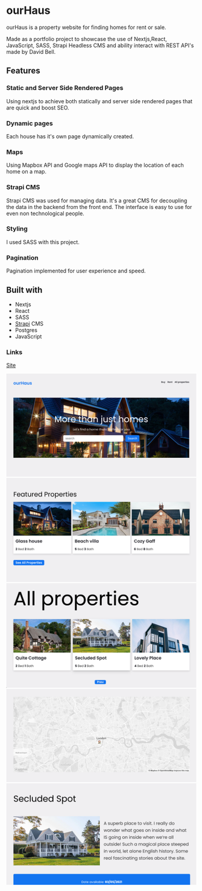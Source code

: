 # ourHaus

ourHaus is a property website for finding homes for rent or sale.

Made as a portfolio project to showcase the use of Nextjs,React, JavaScript, SASS, Strapi Headless CMS and ability interact with REST API's made by David Bell.

## Features

### Static and Server Side Rendered Pages

Using nextjs to achieve both statically and server side rendered pages that are quick and boost SEO.

### Dynamic pages

Each house has it's own page dynamically created.

### Maps

Using Mapbox API and Google maps API to display the location of each home on a map.

### Strapi CMS

Strapi CMS was used for managing data. It's a great CMS for decoupling the data in the backend from the front end. The interface is easy to use for even non technological people.

### Styling

I used SASS with this project.

### Pagination

Pagination implemented for user experience and speed.

## Built with

- Nextjs
- React
- SASS
- [Strapi](https://strapi.io/) CMS
- Postgres
- JavaScript

### Links

[Site](https://ourhaus.vercel.app/)

![Screenshot 1](/public/s1.png)
![Screenshot 2](/public/s2.png)
![Screenshot 3](/public/s3.png)
![Screenshot 4](/public/s4.png)
![Screenshot 5](/public/s5.png)
